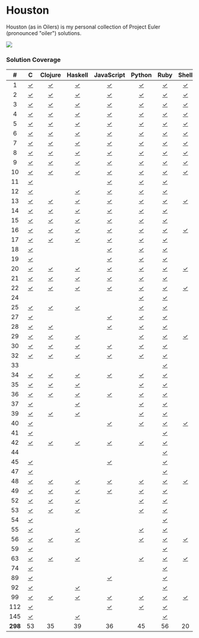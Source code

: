 Houston
=======

Houston (as in Oilers) is my personal collection of Project Euler (pronounced "oiler") solutions.

![](http://projecteuler.net/profile/threeifbywhiskey.png?t=1393509319)

### Solution Coverage

\#|C|Clojure|Haskell|JavaScript|Python|Ruby|Shell|Vim
:-:|:-:|:-:|:-:|:-:|:-:|:-:|:-:|:-:
1|[✓](c/1.c)|[✓](clj/1.clj)|[✓](hs/1.hs)|[✓](js/1.js)|[✓](py/1.py)|[✓](rb/1.rb)|[✓](sh/1.sh)|[✓](vim/1.vim)
2|[✓](c/2.c)|[✓](clj/2.clj)|[✓](hs/2.hs)|[✓](js/2.js)|[✓](py/2.py)|[✓](rb/2.rb)|[✓](sh/2.sh)|[✓](vim/2.vim)
3|[✓](c/3.c)|[✓](clj/3.clj)|[✓](hs/3.hs)|[✓](js/3.js)|[✓](py/3.py)|[✓](rb/3.rb)|[✓](sh/3.sh)|
4|[✓](c/4.c)|[✓](clj/4.clj)|[✓](hs/4.hs)|[✓](js/4.js)|[✓](py/4.py)|[✓](rb/4.rb)|[✓](sh/4.sh)|[✓](vim/4.vim)
5|[✓](c/5.c)|[✓](clj/5.clj)|[✓](hs/5.hs)|[✓](js/5.js)|[✓](py/5.py)|[✓](rb/5.rb)|[✓](sh/5.sh)|[✓](vim/5.vim)
6|[✓](c/6.c)|[✓](clj/6.clj)|[✓](hs/6.hs)|[✓](js/6.js)|[✓](py/6.py)|[✓](rb/6.rb)|[✓](sh/6.sh)|[✓](vim/6.vim)
7|[✓](c/7.c)|[✓](clj/7.clj)|[✓](hs/7.hs)|[✓](js/7.js)|[✓](py/7.py)|[✓](rb/7.rb)|[✓](sh/7.sh)|[✓](vim/7.vim)
8|[✓](c/8.c)|[✓](clj/8.clj)|[✓](hs/8.hs)|[✓](js/8.js)|[✓](py/8.py)|[✓](rb/8.rb)|[✓](sh/8.sh)|[✓](vim/8.vim)
9|[✓](c/9.c)|[✓](clj/9.clj)|[✓](hs/9.hs)|[✓](js/9.js)|[✓](py/9.py)|[✓](rb/9.rb)|[✓](sh/9.sh)|[✓](vim/9.vim)
10|[✓](c/10.c)|[✓](clj/10.clj)|[✓](hs/10.hs)|[✓](js/10.js)|[✓](py/10.py)|[✓](rb/10.rb)|[✓](sh/10.sh)|
11|[✓](c/11.c)|||[✓](js/11.js)|[✓](py/11.py)|[✓](rb/11.rb)||
12|[✓](c/12.c)||[✓](hs/12.hs)|[✓](js/12.js)|[✓](py/12.py)|[✓](rb/12.rb)||
13|[✓](c/13.c)|[✓](clj/13.clj)|[✓](hs/13.hs)|[✓](js/13.js)|[✓](py/13.py)|[✓](rb/13.rb)|[✓](sh/13.sh)|[✓](vim/13.vim)
14|[✓](c/14.c)|[✓](clj/14.clj)|[✓](hs/14.hs)|[✓](js/14.js)|[✓](py/14.py)|[✓](rb/14.rb)||
15|[✓](c/15.c)|[✓](clj/15.clj)|[✓](hs/15.hs)|[✓](js/15.js)|[✓](py/15.py)|[✓](rb/15.rb)||
16|[✓](c/16.c)|[✓](clj/16.clj)|[✓](hs/16.hs)|[✓](js/16.js)|[✓](py/16.py)|[✓](rb/16.rb)|[✓](sh/16.sh)|[✓](vim/16.vim)
17|[✓](c/17.c)|[✓](clj/17.clj)|[✓](hs/17.hs)|[✓](js/17.js)|[✓](py/17.py)|[✓](rb/17.rb)||
18|[✓](c/18.c)|||[✓](js/18.js)|[✓](py/18.py)|[✓](rb/18.rb)||
19|[✓](c/19.c)|||[✓](js/19.js)|[✓](py/19.py)|[✓](rb/19.rb)||
20|[✓](c/20.c)|[✓](clj/20.clj)|[✓](hs/20.hs)|[✓](js/20.js)|[✓](py/20.py)|[✓](rb/20.rb)|[✓](sh/20.sh)|[✓](vim/20.vim)
21|[✓](c/21.c)|[✓](clj/21.clj)|[✓](hs/21.hs)|[✓](js/21.js)|[✓](py/21.py)|[✓](rb/21.rb)||
22|[✓](c/22.c)|[✓](clj/22.clj)|[✓](hs/22.hs)|[✓](js/22.js)|[✓](py/22.py)|[✓](rb/22.rb)|[✓](sh/22.sh)|[✓](vim/22.vim)
24|||||[✓](py/24.py)|[✓](rb/24.rb)||
25|[✓](c/25.c)|[✓](clj/25.clj)|[✓](hs/25.hs)||[✓](py/25.py)|[✓](rb/25.rb)||
27|[✓](c/27.c)|||[✓](js/27.js)|[✓](py/27.py)|[✓](rb/27.rb)||
28|[✓](c/28.c)|[✓](clj/28.clj)||[✓](js/28.js)|[✓](py/28.py)|[✓](rb/28.rb)||[✓](vim/28.vim)
29|[✓](c/29.c)|[✓](clj/29.clj)|[✓](hs/29.hs)||[✓](py/29.py)|[✓](rb/29.rb)|[✓](sh/29.sh)|
30|[✓](c/30.c)|[✓](clj/30.clj)|[✓](hs/30.hs)|[✓](js/30.js)|[✓](py/30.py)|[✓](rb/30.rb)||
32|[✓](c/32.c)|[✓](clj/32.clj)|[✓](hs/32.hs)|[✓](js/32.js)|[✓](py/32.py)|[✓](rb/32.rb)||[✓](vim/32.vim)
33||||||[✓](rb/33.rb)||
34|[✓](c/34.c)|[✓](clj/34.clj)|[✓](hs/34.hs)|[✓](js/34.js)|[✓](py/34.py)|[✓](rb/34.rb)||
35|[✓](c/35.c)|[✓](clj/35.clj)|[✓](hs/35.hs)||[✓](py/35.py)|[✓](rb/35.rb)||
36|[✓](c/36.c)|[✓](clj/36.clj)|[✓](hs/36.hs)|[✓](js/36.js)|[✓](py/36.py)|[✓](rb/36.rb)||
37|[✓](c/37.c)||[✓](hs/37.hs)||[✓](py/37.py)|[✓](rb/37.rb)||
39|[✓](c/39.c)|[✓](clj/39.clj)|[✓](hs/39.hs)||[✓](py/39.py)|[✓](rb/39.rb)||
40|[✓](c/40.c)|||[✓](js/40.js)|[✓](py/40.py)|[✓](rb/40.rb)|[✓](sh/40.sh)|
41|[✓](c/41.c)|||||[✓](rb/41.rb)||
42|[✓](c/42.c)|[✓](clj/42.clj)|[✓](hs/42.hs)|[✓](js/42.js)|[✓](py/42.py)|[✓](rb/42.rb)||
44||||||[✓](rb/44.rb)||
45|[✓](c/45.c)|||[✓](js/45.js)||[✓](rb/45.rb)||
47|[✓](c/47.c)|||||[✓](rb/47.rb)||
48|[✓](c/48.c)|[✓](clj/48.clj)|[✓](hs/48.hs)|[✓](js/48.js)|[✓](py/48.py)|[✓](rb/48.rb)|[✓](sh/48.sh)|
49|[✓](c/49.c)|[✓](clj/49.clj)|[✓](hs/49.hs)|[✓](js/49.js)|[✓](py/49.py)|[✓](rb/49.rb)||
52|[✓](c/52.c)|[✓](clj/52.clj)|[✓](hs/52.hs)||[✓](py/52.py)|[✓](rb/52.rb)||
53|[✓](c/53.c)|[✓](clj/53.clj)|[✓](hs/53.hs)||[✓](py/53.py)|[✓](rb/53.rb)||
54|[✓](c/54.c)|||||[✓](rb/54.rb)||
55|[✓](c/55.c)||[✓](hs/55.hs)||[✓](py/55.py)|[✓](rb/55.rb)||
56|[✓](c/56.c)|[✓](clj/56.clj)|[✓](hs/56.hs)||[✓](py/56.py)|[✓](rb/56.rb)|[✓](sh/56.sh)|
59|[✓](c/59.c)|||||[✓](rb/59.rb)||
63|[✓](c/63.c)|[✓](clj/63.clj)|[✓](hs/63.hs)||[✓](py/63.py)|[✓](rb/63.rb)|[✓](sh/63.sh)|
74|[✓](c/74.c)|||||[✓](rb/74.rb)||
89|[✓](c/89.c)|||[✓](js/89.js)||[✓](rb/89.rb)||
92|[✓](c/92.c)||[✓](hs/92.hs)|||[✓](rb/92.rb)||
99|[✓](c/99.c)|[✓](clj/99.clj)|[✓](hs/99.hs)|[✓](js/99.js)|[✓](py/99.py)|[✓](rb/99.rb)|[✓](sh/99.sh)|
112|[✓](c/112.c)|||[✓](js/112.js)|[✓](py/112.py)|[✓](rb/112.rb)||
145|[✓](c/145.c)||[✓](hs/145.hs)|||[✓](rb/145.rb)||
**298**|53|35|39|36|45|56|20|14
